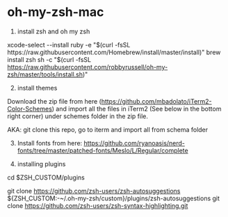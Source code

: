 # oh-my-zsh-mac

1) install zsh and oh my zsh

xcode-select --install
ruby -e "$(curl -fsSL https://raw.githubusercontent.com/Homebrew/install/master/install)"
brew install zsh
sh -c "$(curl -fsSL https://raw.githubusercontent.com/robbyrussell/oh-my-zsh/master/tools/install.sh)"

2) install themes

Download the zip file from here (https://github.com/mbadolato/iTerm2-Color-Schemes) and import all the files in iTerm2 (See below in the bottom right corner) under schemes folder in the zip file.

AKA: git clone this repo, go to iterm and import all from schema folder

3) Install fonts from here:
https://github.com/ryanoasis/nerd-fonts/tree/master/patched-fonts/Meslo/L/Regular/complete

4) installing plugins

cd $ZSH_CUSTOM/plugins

git clone https://github.com/zsh-users/zsh-autosuggestions ${ZSH_CUSTOM:-~/.oh-my-zsh/custom}/plugins/zsh-autosuggestions
git clone https://github.com/zsh-users/zsh-syntax-highlighting.git
